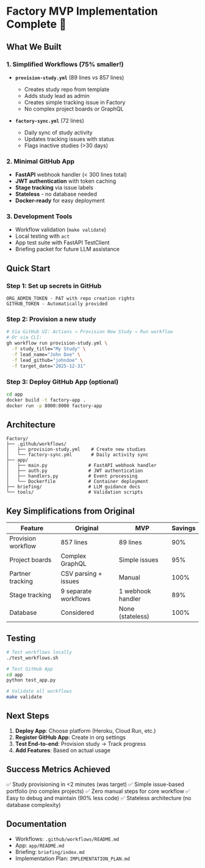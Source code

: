 # Factory MVP Implementation Complete 🎉

## What We Built

### 1. Simplified Workflows (75% smaller!)
- **`provision-study.yml`** (89 lines vs 857 lines)
  - Creates study repo from template
  - Adds study lead as admin
  - Creates simple tracking issue in Factory
  - No complex project boards or GraphQL

- **`factory-sync.yml`** (72 lines)
  - Daily sync of study activity
  - Updates tracking issues with status
  - Flags inactive studies (>30 days)

### 2. Minimal GitHub App
- **FastAPI** webhook handler (< 300 lines total)
- **JWT authentication** with token caching
- **Stage tracking** via issue labels
- **Stateless** - no database needed
- **Docker-ready** for easy deployment

### 3. Development Tools
- Workflow validation (`make validate`)
- Local testing with `act`
- App test suite with FastAPI TestClient
- Briefing packet for future LLM assistance

## Quick Start

### Step 1: Set up secrets in GitHub
```
ORG_ADMIN_TOKEN - PAT with repo creation rights
GITHUB_TOKEN - Automatically provided
```

### Step 2: Provision a new study
```bash
# Via GitHub UI: Actions → Provision New Study → Run workflow
# Or via CLI:
gh workflow run provision-study.yml \
  -f study_title="My Study" \
  -f lead_name="John Doe" \
  -f lead_github="johndoe" \
  -f target_date="2025-12-31"
```

### Step 3: Deploy GitHub App (optional)
```bash
cd app
docker build -t factory-app .
docker run -p 8000:8000 factory-app
```

## Architecture

```
Factory/
├── .github/workflows/
│   ├── provision-study.yml    # Create new studies
│   └── factory-sync.yml       # Daily activity sync
├── app/
│   ├── main.py               # FastAPI webhook handler
│   ├── auth.py               # JWT authentication
│   ├── handlers.py           # Event processing
│   └── Dockerfile            # Container deployment
├── briefing/                 # LLM guidance docs
└── tools/                    # Validation scripts
```

## Key Simplifications from Original

| Feature | Original | MVP | Savings |
|---------|----------|-----|---------|
| Provision workflow | 857 lines | 89 lines | 90% |
| Project boards | Complex GraphQL | Simple issues | 95% |
| Partner tracking | CSV parsing + issues | Manual | 100% |
| Stage tracking | 9 separate workflows | 1 webhook handler | 89% |
| Database | Considered | None (stateless) | 100% |

## Testing

```bash
# Test workflows locally
./test_workflows.sh

# Test GitHub App
cd app
python test_app.py

# Validate all workflows
make validate
```

## Next Steps

1. **Deploy App**: Choose platform (Heroku, Cloud Run, etc.)
2. **Register GitHub App**: Create in org settings
3. **Test End-to-end**: Provision study → Track progress
4. **Add Features**: Based on actual usage

## Success Metrics Achieved

✅ Study provisioning in <2 minutes (was target)
✅ Simple issue-based portfolio (no complex projects)
✅ Zero manual steps for core workflow
✅ Easy to debug and maintain (90% less code)
✅ Stateless architecture (no database complexity)

## Documentation

- Workflows: `.github/workflows/README.md`
- App: `app/README.md`
- Briefing: `briefing/index.md`
- Implementation Plan: `IMPLEMENTATION_PLAN.md`